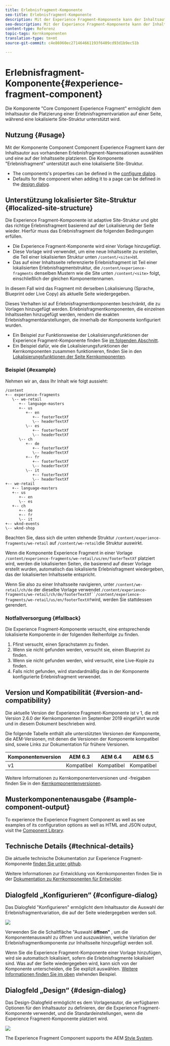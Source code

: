```yaml
---
title: Erlebnisfragment-Komponente
seo-title: Erlebnisfragment-Komponente
description: Mit der Experience Fragment-Komponente kann der Inhaltsautor einer Seite eine Erlebnisfragmentvariation hinzufügen.
seo-description: Mit der Experience Fragment-Komponente kann der Inhaltsautor einer Seite eine Erlebnisfragmentvariation hinzufügen.
content-type: Referenz
topic-tags: Kernkomponenten
translation-type: tm+mt
source-git-commit: c4e86960ec271464661193f6409cd93d1b9ec51b

---
```



# Erlebnisfragment-Komponente{#experience-fragment-component}

Die Komponente "Core Component Experience Fragment" ermöglicht dem Inhaltsautor die Platzierung einer Erlebnisfragmentvariation auf einer Seite, während eine lokalisierte Site-Struktur unterstützt wird.

## Nutzung {#usage}

Mit der Komponente Component Component Experience Fragment kann der Inhaltsautor aus vorhandenen Erlebnisfragment-Namensationen auswählen und eine auf der Inhaltsseite platzieren. Die Komponente "Erlebnisfragment" unterstützt auch eine lokalisierte Site-Struktur.

* The components's properties can be defined in the [configure dialog](#configure-dialog).
* Defaults for the component when adding it to a page can be defined in the [design dialog](#design-dialog).

## Unterstützung lokalisierter Site-Struktur {#localized-site-structure}

Die Experience Fragment-Komponente ist adaptive Site-Struktur und gibt das richtige Erlebnisfragment basierend auf der Lokalisierung der Seite wieder. Hierfür muss das Erlebnisfragment die folgenden Bedingungen erfüllen.

* Die Experience Fragment-Komponente wird einer Vorlage hinzugefügt.
* Diese Vorlage wird verwendet, um eine neue Inhaltsseite zu erstellen, die Teil einer lokalisierten Struktur unten `/content/<site>`ist.
* Das auf einer Inhaltsseite referenzierte Erlebnisfragment ist Teil einer lokalisierten Erlebnisfragmentstruktur, die `/content/experience-fragments` denselben Mustern wie die Site unten `/content/<site>` folgt, einschließlich der gleichen Komponentennamen.

In diesem Fall wird das Fragment mit derselben Lokalisierung (Sprache, Blueprint oder Live Copy) als aktuelle Seite wiedergegeben.

Dieses Verhalten ist auf Erlebnisfragmentkomponenten beschränkt, die zu Vorlagen hinzugefügt werden. Erlebnisfragmentkomponenten, die einzelnen Inhaltsseiten hinzugefügt werden, rendern die exakten Erlebnisfragmentdarstellungen, die innerhalb der Komponente konfiguriert wurden.

* Ein Beispiel zur Funktionsweise der Lokalisierungsfunktionen der Experience Fragment-Komponente finden Sie [im folgenden Abschnitt](#example).
* Ein Beispiel dafür, wie die Lokalisierungsfunktionen der Kernkomponenten zusammen funktionieren, finden Sie in den [Lokalisierungsfunktionen der Seite Kernkomponenten](localization.md).

### Beispiel {#example}

Nehmen wir an, dass Ihr Inhalt wie folgt aussieht:

```
/content
+-- experience-fragments
   \-- we-retail
      +-- language-masters
      +-- us
         +-- en
            +-- footerTextXf
            \-- headerTextXf
         \-- es
            +-- footerTextXf
            \-- headerTextXf
      \-- ch
         +-- de
            +-- footerTextXf
            \-- headerTextXf
         +-- fr
            +-- footerTextXf
            \-- headerTextXf
         \-- it
            +-- footerTextXf
            \-- headerTextXf
+-- we-retail
   +-- language-masters
   +-- us
      +-- en
      \-- es
   +-- ch
      +-- de
      +-- fr
      \-- it
+-- wknd-events
\-- wknd-shop
```

Beachten Sie, dass sich die unten stehende Struktur `/content/experience-fragments/we-retail` auf `/content/we-retail`die Struktur auswirkt.

Wenn die Komponente Experience Fragment in einer Vorlage `/content/experience-fragments/we-retail/us/en/footerTextXf` platziert wird, werden die lokalisierten Seiten, die basierend auf dieser Vorlage erstellt wurden, automatisch das lokalisierte Erlebnisfragment wiedergeben, das der lokalisierten Inhaltsseite entspricht.

Wenn Sie also zu einer Inhaltsseite navigieren, unter `/content/we-retail/ch/de` der dieselbe Vorlage verwendet `/content/experience-fragments/we-retail/ch/de/footerTextXf``/content/experience-fragments/we-retail/us/en/footerTextXf`wird, werden Sie stattdessen gerendert.

### Notfallversorgung {#fallback}

Die Experience Fragment-Komponente versucht, eine entsprechende lokalisierte Komponente in der folgenden Reihenfolge zu finden.

1. Ffirst versucht, einen Sprachstamm zu finden.
1. Wenn sie nicht gefunden werden, versucht sie, einen Blueprint zu finden.
1. Wenn sie nicht gefunden werden, wird versucht, eine Live-Kopie zu finden.
1. Falls nicht gefunden, wird standardmäßig das in der Komponente konfigurierte Erlebnisfragment verwendet.

## Version und Kompatibilität {#version-and-compatibility}

Die aktuelle Version der Experience Fragment-Komponente ist v 1, die mit Version 2.6.0 der Kernkomponenten im September 2019 eingeführt wurde und in diesem Dokument beschrieben wird.

Die folgende Tabelle enthält alle unterstützten Versionen der Komponente, die AEM-Versionen, mit denen die Versionen der Komponente kompatibel sind, sowie Links zur Dokumentation für frühere Versionen.

| Komponentenversion | AEM 6.3 | AEM 6.4 | AEM 6.5 |
|--- |--- |--- |---|
| v1 | Kompatibel | Kompatibel | Kompatibel |

Weitere Informationen zu Kernkomponentenversionen und -freigaben finden Sie in den [Kernkomponentenversionen](versions.md).

## Musterkomponentenausgabe {#sample-component-output}

To experience the Experience Fragment Component as well as see examples of its configuration options as well as HTML and JSON output, visit the [Component Library](http://opensource.adobe.com/aem-core-wcm-components/library/experience-fragment.html).

## Technische Details {#technical-details}

Die aktuelle technische Dokumentation zur Experience Fragment-Komponente [finden Sie unter github](https://github.com/adobe/aem-core-wcm-components/tree/master/content/src/content/jcr_root/apps/core/wcm/components/experience-fragment/v1/experience-fragment).

Weitere Informationen zur Entwicklung von Kernkomponenten finden Sie in der [Dokumentation zu Kernkomponenten für Entwickler](developing.md).

## Dialogfeld „Konfigurieren“ {#configure-dialog}

Das Dialogfeld "Konfigurieren" ermöglicht dem Inhaltsautor die Auswahl der Erlebnisfragmentvariation, die auf der Seite wiedergegeben werden soll.

![](assets/screen-shot-2019-08-23-10.49.21.png)

Verwenden Sie die Schaltfläche "Auswahl **öffnen"** , um die Komponentenauswahl zu öffnen und auszuwählen, welche Variation der Erlebnisfragmentkomponente zur Inhaltsseite hinzugefügt werden soll.

Wenn Sie die Experience Fragment-Komponente einer Vorlage hinzufügen, wird sie automatisch lokalisiert, sofern die Erlebnisfragmente lokalisiert sind. Was auf der Seite wiedergegeben wird, kann sich von der Komponente unterscheiden, die Sie explizit auswählen. [Weitere Informationen finden Sie im oben](#example) stehenden Beispiel.

## Dialogfeld „Design“ {#design-dialog}

Das Design-Dialogfeld ermöglicht es dem Vorlagenautor, die verfügbaren Optionen für den Inhaltsautor zu definieren, der die Experience Fragment-Komponente verwendet, und die Standardeinstellungen, wenn die Experience Fragment-Komponente platziert wird.

![](assets/screen-shot-2019-08-23-10.48.36.png)

The Experience Fragment Component supports the AEM [Style System](authoring.md#component-styling).
